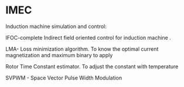 # IMEC
Induction machine simulation and control:

  IFOC-complete Indirect field oriented control for induction machine .

  LMA- Loss minimization algorithm. To know the optimal current magnetization and maximum binary to apply

  Rotor Time Constant estimator. To adjust the constant with temperature

  SVPWM - Space Vector Pulse Width Modulation
